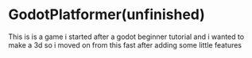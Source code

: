 # GodotPlatformer(unfinished)
 This is is a game i started after a godot beginner tutorial and i wanted to make a 3d so i moved on from this fast after adding some little features
